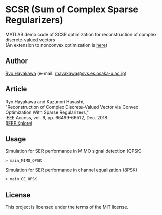 # SCSR (Sum of Complex Sparse Regularizers)
MATLAB demo code of SCSR optimization for reconstruction of complex discrete-valued vectors  
(An extension to nonconvex optimization is [here](https://github.com/rhayakawa/SSR))

## Author
[Ryo Hayakawa](https://rhayakawa.github.io/index-e.html) (e-mail: rhayakawa@sys.es.osaka-u.ac.jp)

## Article
Ryo Hayakawa and Kazunori Hayashi,  
"Reconstruction of Complex Discrete-Valued Vector via Convex Optimization With Sparse Regularizers,"  
IEEE Access, vol. 6, pp. 66499-66512, Dec. 2018.  
([IEEE Xplore](https://ieeexplore.ieee.org/document/8516902))

## Usage
Simulation for SER performance in MIMO signal detection (QPSK)
```
> main_MIMO_QPSK
```

Simulation for SER performance in channel equalization (8PSK)
```
> main_CE_8PSK
```

## License
This project is licensed under the terms of the MIT license.
